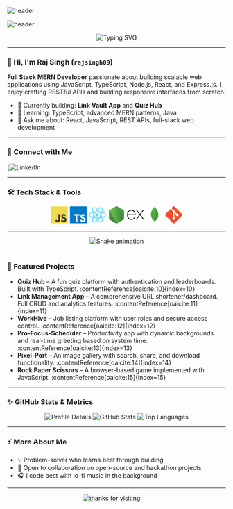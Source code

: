 ![header](https://user-images.githubusercontent.com/73928744/182041587-527d010a-80d3-4b57-bd99-c2be13c1a516.png)


![header](https://capsule-render.vercel.app/api?type=waving&color=0:00CED1,100:00FFFF&height=270&section=header&text=Raj%20Singh&fontSize=70&fontAlignY=35&desc=Full%20Stack%20MERN%20Developer&descAlignY=60&descSize=20&animation=fadeIn&fontColor=ffffff)

<p align="center">
  <img src="https://readme-typing-svg.demolab.com?font=Fira+Code&weight=700&size=25&pause=1000&color=00CED1&center=true&vCenter=true&width=435&lines=Welcome+to+my+Github+Profile!;I+Build+in+MERN+Stack" alt="Typing SVG" />
</p>

---

### 👋 Hi, I'm **Raj Singh** (`rajsingh89`)

**Full Stack MERN Developer** passionate about building scalable web applications using JavaScript, TypeScript, Node.js, React, and Express.js. I enjoy crafting RESTful APIs and building responsive interfaces from scratch.  

- 🔭 Currently building: **Link Vault App** and **Quiz Hub**  
- 🌱 Learning: TypeScript, advanced MERN patterns, Java  
- 💬 Ask me about: React, JavaScript, REST APIs, full-stack web development  

---

### 🔗 Connect with Me

[![LinkedIn](https://www.linkedin.com/in/priyanshu-singh-khamosh/)  
<!--🌐 Portfolio: [singhrajportfolio.netlify.app](https://singhrajportfolio.netlify.app/) -->

---

### 🛠️ Tech Stack & Tools

<p align="center">
  <img src="https://raw.githubusercontent.com/devicons/devicon/master/icons/javascript/javascript-original.svg" width="40" />  
  <img src="https://raw.githubusercontent.com/devicons/devicon/master/icons/typescript/typescript-original.svg" width="40" />  
  <img src="https://raw.githubusercontent.com/devicons/devicon/master/icons/react/react-original.svg" width="40" />  
  <img src="https://raw.githubusercontent.com/devicons/devicon/master/icons/nodejs/nodejs-original.svg" width="40" />  
  <img src="https://raw.githubusercontent.com/devicons/devicon/master/icons/express/express-original.svg" width="40" />  
  <img src="https://raw.githubusercontent.com/devicons/devicon/master/icons/mongodb/mongodb-original.svg" width="40" />  
  <img src="https://raw.githubusercontent.com/devicons/devicon/master/icons/git/git-original.svg" width="40" />
</p>

---

<!-- Snake Game Repo View -->
<div align="center">
  <img src="https://profile-readme-generator.com/assets/snake.svg" alt="Snake animation" />
</div>

<br/>



### 📌 Featured Projects

- **Quiz Hub** – A fun quiz platform with authentication and leaderboards. Built with TypeScript. :contentReference[oaicite:10]{index=10}  
- **Link Management App** – A comprehensive URL shortener/dashboard. Full CRUD and analytics features. :contentReference[oaicite:11]{index=11}  
- **WorkHive** – Job listing platform with user roles and secure access control. :contentReference[oaicite:12]{index=12}  
- **Pro-Focus-Scheduler** – Productivity app with dynamic backgrounds and real-time greeting based on system time. :contentReference[oaicite:13]{index=13}  
- **Pixel-Port** – An image gallery with search, share, and download functionality. :contentReference[oaicite:14]{index=14}  
- **Rock Paper Scissors** – A browser-based game implemented with JavaScript. :contentReference[oaicite:15]{index=15}  

---

### ✨ GitHub Stats & Metrics

<p align="center">
  <img src="https://github-profile-summary-cards.vercel.app/api/cards/profile-details?username=rajsingh899&theme=nightowl" alt="Profile Details" />
  <img src="https://github-profile-summary-cards.vercel.app/api/cards/stats?username=rajsingh89&theme=nightowl" alt="GitHub Stats" />
  <img src="https://github-profile-summary-cards.vercel.app/api/cards/most-commit-language?username=rajsingh-19&theme=nightowl" alt="Top Languages" />
</p>

---

### ⚡ More About Me

- 💡 Problem-solver who learns best through building  
- 🤝 Open to collaboration on open-source and hackathon projects  
- 🎧 I code best with lo-fi music in the background  

---

<div align="center">
    <a href="#">
        <img alt="thanks for visiting!" src="https://readme-typing-svg.herokuapp.com?font=Righteous&color=34F700&&size=26&&duration=2600&center=true&vCenter=true&width=300&lines=Thanks+for+visiting!;Have+a+great+day,+Coder!">
    </a>
</div>
